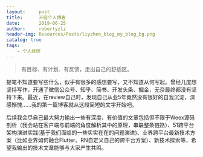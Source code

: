 ```yaml
---
layout:     post
title:      开启个人博客
date:       2019-06-25
author:     robertyzli
header-img: Resources/Posts/liyzhen_blog_my_blog_bg.png
catalog: true
tags:
    - 个人经历
---
```


>有目标、有计划、有反馈，走出自己的舒适区。


提笔不知道要写些什么，似乎有很多的感想要写，又不知道从何写起。曾经几度想坚持写作，开通了微信公众号、知乎、简书、开发头条、掘金，无奈最终都没有坚持下来。最近，在review自己时，发现自己从业5年竟然没有很好的自我沉淀，深感惭愧......我的第一篇博客就从这段简短的文字开始吧。        

后续我会尽自己最大努力输出一些有深度、有价值的文章包括但不限于Weex源码剖析（我会站在客户端与前端的角度解析其中的原理，串联整条链路）、51跨平台架构演进实践(基于我们面临的一些实实在在的问题演进)、业界跨平台最新技术方案（比如业界如何融合Flutter、RN自定义自己的跨平台方案）、新技术探索等，希望我输出的技术文章能够与大家产生共鸣。  

<!-- >1.不为别人，为自己。        
>2.留下真正属于自己的资产，而不至于离开组织时除了一坨坨可能永远用不上的代码，其他身无一物。   
>3.任何技术都可能会过时，不唯技术论。  
>4.一个人的价值远不仅仅技术一个维度决定，但这是你吃饭的硬技能，不可丢失。  
>5.努力打造自己的IP，在向公司出卖时间、劳动力的同时，让自己获得成长，才是最重要的。  -->  
